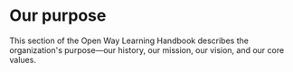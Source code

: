 # Our purpose

This section of the Open Way Learning Handbook describes the organization's purpose—our history, our mission, our vision, and our core values.
